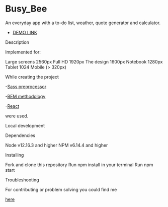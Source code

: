 # Busy_Bee

An everyday app with a to-do list, weather, quote generator and calculator.

- [DEMO LINK](https://Ol-Lav.github.io/Busy_Bee/)

Description

Implemented for:

Large screens 2560px Full HD 1920px The design 1600px Notebook 1280px Tablet 1024 Mobile (> 320px)

While creating the project

-[Sass preprocessor](https://sass-lang.com)

-[BEM methodology](https://en.bem.info/methodology/)

-[React](https://reactjs.org/)

were used.

Local development

Dependencies

Node v12.16.3 and higher NPM v6.14.4 and higher

Installing

Fork and clone this repository Run npm install in your terminal Run npm start

Troubleshooting

For contributing or problem solving you could find me

[here](https://github.com/Ol-Lav)
